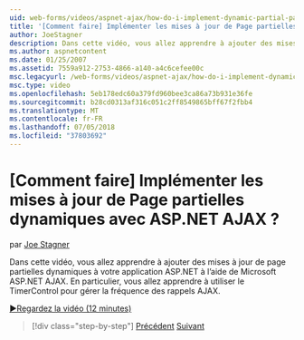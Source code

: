 ```yaml
---
uid: web-forms/videos/aspnet-ajax/how-do-i-implement-dynamic-partial-page-updates-with-aspnet-ajax
title: '[Comment faire] Implémenter les mises à jour de Page partielles dynamiques avec ASP.NET AJAX ? | Microsoft Docs'
author: JoeStagner
description: Dans cette vidéo, vous allez apprendre à ajouter des mises à jour de page partielles dynamiques à votre application ASP.NET à l’aide de Microsoft ASP.NET AJAX. En particulier, vous verrez comment...
ms.author: aspnetcontent
ms.date: 01/25/2007
ms.assetid: 7559a912-2753-4866-a140-a4c6cefee00c
msc.legacyurl: /web-forms/videos/aspnet-ajax/how-do-i-implement-dynamic-partial-page-updates-with-aspnet-ajax
msc.type: video
ms.openlocfilehash: 5eb178edc60a379fd960bee3ca86a73b931e36fe
ms.sourcegitcommit: b28cd0313af316c051c2ff8549865bff67f2fbb4
ms.translationtype: MT
ms.contentlocale: fr-FR
ms.lasthandoff: 07/05/2018
ms.locfileid: "37803692"
---
```

<a name="how-do-i-implement-dynamic-partial-page-updates-with-aspnet-ajax"></a>[Comment faire] Implémenter les mises à jour de Page partielles dynamiques avec ASP.NET AJAX ?
====================
par [Joe Stagner](https://github.com/JoeStagner)

Dans cette vidéo, vous allez apprendre à ajouter des mises à jour de page partielles dynamiques à votre application ASP.NET à l’aide de Microsoft ASP.NET AJAX. En particulier, vous allez apprendre à utiliser le TimerControl pour gérer la fréquence des rappels AJAX.

[&#9654;Regardez la vidéo (12 minutes)](https://channel9.msdn.com/Blogs/ASP-NET-Site-Videos/how-do-i-implement-dynamic-partial-page-updates-with-aspnet-ajax)

> [!div class="step-by-step"]
> [Précédent](how-do-i-get-started-with-aspnet-ajax.md)
> [Suivant](how-do-i-make-client-side-network-callbacks-with-aspnet-ajax.md)

